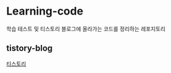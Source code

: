# Learning-code
학습 테스트 및 티스토리 블로그에 올라가는 코드를 정리하는 레포지토리

## tistory-blog
[티스토리](https://bombo96.tistory.com/category)
